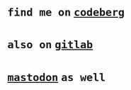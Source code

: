# `find me on` [`codeberg`](https://codeberg.org/bat)

# `also on` [`gitlab`](https://gitlab.com/bat)

# [`mastodon`](https://elk.zone/fosstodon.org/@bat) `as well`
